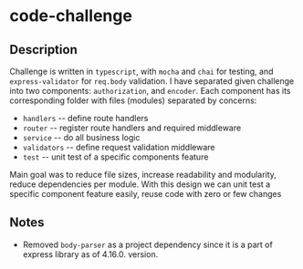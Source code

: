 # code-challenge

## Description
Challenge is written in `typescript`, with `mocha` and `chai` for testing, and `express-validator` for `req.body` validation.
I have separated given challenge into two components: `authorization`, and `encoder`. Each component has its corresponding folder with files (modules) separated by concerns:

- `handlers` -- define route handlers
- `router` -- register route handlers and required middleware
- `service` -- do all business logic
- `validators` -- define request validation middleware
- `test` -- unit test of a specific components feature

Main goal was to reduce file sizes, increase readability and modularity, reduce dependencies per module. With this design we can unit test a specific component feature easily, reuse code with zero or few changes

## Notes
- Removed `body-parser` as a project dependency since it is a part of express library as of 4.16.0. version.
